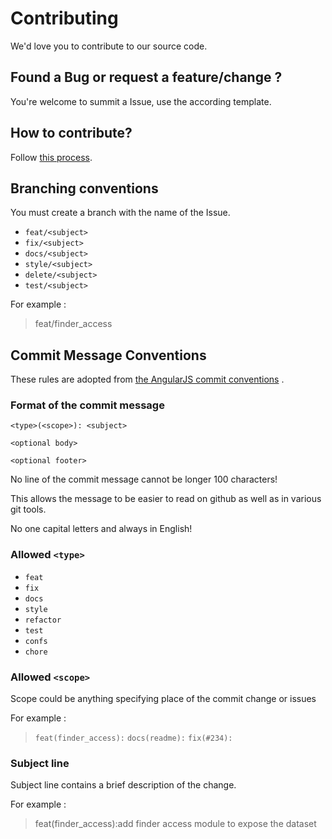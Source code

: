 # Contributing

We'd love you to contribute to our source code.

## Found a Bug or request a feature/change ?

You're welcome to summit a Issue, use the according template.

## How to contribute?

Follow [this process](/DEVELOPERS.md#git-process).

## Branching conventions

You must create a branch with the name of the Issue.

* `feat/<subject>`
* `fix/<subject>`
* `docs/<subject>`
* `style/<subject>`
* `delete/<subject>`
* `test/<subject>`

For example :

> feat/finder_access

## Commit Message Conventions

These rules are adopted
from [the AngularJS commit conventions](https://docs.google.com/document/d/1QrDFcIiPjSLDn3EL15IJygNPiHORgU1_OOAqWjiDU5Y/)
.

### Format of the commit message

```
<type>(<scope>): <subject>

<optional body>

<optional footer>
```

No line of the commit message cannot be longer 100 characters!

This allows the message to be easier to read on github as well as in various git tools.

No one capital letters and always in English!

### Allowed `<type>`

* `feat`
* `fix`
* `docs`
* `style`
* `refactor`
* `test`
* `confs`
* `chore`

### Allowed `<scope>`

Scope could be anything specifying place of the commit change or issues

For example :

> `feat(finder_access):`
> `docs(readme):`
> `fix(#234):`

### Subject line

Subject line contains a brief description of the change.

For example :

> feat(finder_access):add finder access module to expose the dataset

